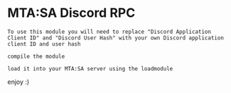 # MTA:SA Discord RPC

`To use this module you will need to replace "Discord Application Client ID" and "Discord User Hash" with your own Discord application client ID and user hash`

`compile the module`

`load it into your MTA:SA server using the loadmodule`

enjoy :)
